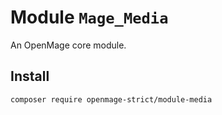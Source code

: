 # Module `Mage_Media`

An OpenMage core module.

## Install

``` bash
composer require openmage-strict/module-media
```

